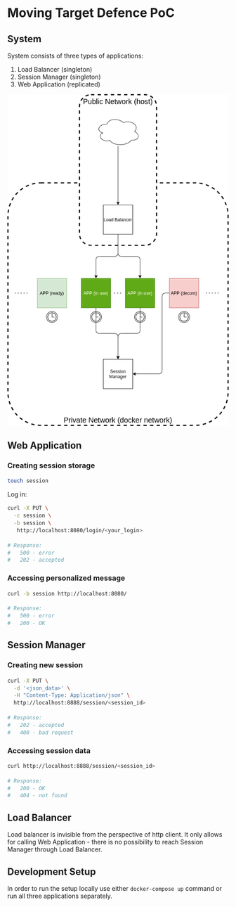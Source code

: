 # Moving Target Defence PoC

## System

System consists of three types of applications:

1. Load Balancer (singleton)
1. Session Manager (singleton)
1. Web Application (replicated)

![System Architecture](doc/system.png)

## Web Application

### Creating session storage

```bash
touch session
```

Log in:

```bash
curl -X PUT \
  -c session \
  -b session \
   http://localhost:8080/login/<your_login>
   
# Response: 
#   500 - error 
#   202 - accepted
```

### Accessing personalized message

```bash
curl -b session http://localhost:8080/

# Response: 
#   500 - error 
#   200 - OK
```

## Session Manager

### Creating new session

```bash
curl -X PUT \
  -d '<json_data>' \
  -H "Content-Type: Application/json" \
  http://localhost:8888/session/<session_id>
  
# Response: 
#   202 - accepted
#   400 - bad request
```

### Accessing session data

```bash
curl http://localhost:8888/session/<session_id>

# Response: 
#   200 - OK
#   404 - not found
```

## Load Balancer

Load balancer is invisible from the perspective of http client.
It only allows for calling Web Application - there is no possibility to reach Session Manager through Load Balancer.

## Development Setup

In order to run the setup locally use either `docker-compose up` command or run all three applications separately.